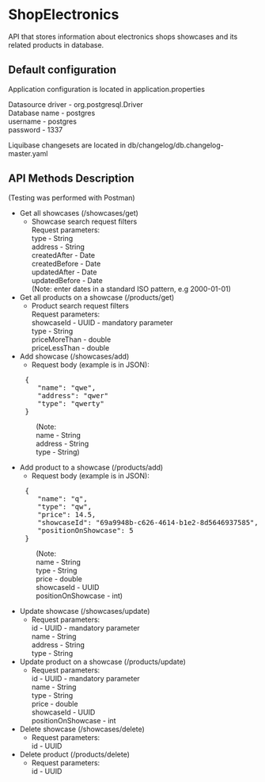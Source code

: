# ShopElectronics
API that stores information about electronics shops showcases and its related products in database.

## Default configuration
Application configuration is located in application.properties

Datasource driver - org.postgresql.Driver<br />
Database name - postgres<br />
username - postgres<br />
password - 1337<br />

Liquibase changesets are located in db/changelog/db.changelog-master.yaml<br />

## API Methods Description
(Testing was performed with Postman)

- Get all showcases (/showcases/get)
	- Showcase search request filters
	<br />Request parameters:
	<br />type - String
	<br />address - String
	<br />createdAfter - Date
	<br />createdBefore - Date
	<br />updatedAfter - Date
	<br />updatedBefore - Date
	<br />(Note: enter dates in a standard ISO pattern, e.g 2000-01-01)
- Get all products on a showcase (/products/get)
	- Product search request filters
	<br />Request parameters:
	<br />showcaseId - UUID - mandatory parameter
	<br />type - String
	<br />priceMoreThan - double
	<br />priceLessThan - double
- Add showcase (/showcases/add)<br />
	- Request body (example is in JSON):
<pre>
	{
	   "name": "qwe",
	   "address": "qwer"
	   "type": "qwerty"
	}
</pre>
    (Note:<br />
    name - String<br />
    address - String<br />
    type - String)
- Add product to a showcase (/products/add)<br />
	- Request body (example is in JSON):<br />
<pre>
	{
	   "name": "q",
	   "type": "qw",
	   "price": 14.5,
	   "showcaseId": "69a9948b-c626-4614-b1e2-8d5646937585",
	   "positionOnShowcase": 5
	}
</pre>
    (Note:<br />
    name - String<br />
    type - String<br />
    price - double<br />
    showcaseId - UUID<br />
    positionOnShowcase - int)
- Update showcase (/showcases/update)<br />
	- Request parameters:<br />
	id - UUID - mandatory parameter<br />
  	name - String<br />
  	address - String<br />
  	type - String
- Update product on a showcase (/products/update)<br />
	- Request parameters:<br />
	id - UUID - mandatory parameter<br />
	name - String<br />
  	type - String<br />
  	price - double<br />
   	showcaseId - UUID<br />
 	positionOnShowcase - int
- Delete showcase (/showcases/delete)
	- Request parameters:<br />
 	id - UUID
- Delete product (/products/delete)
	- Request parameters:<br />
	id - UUID<br />
